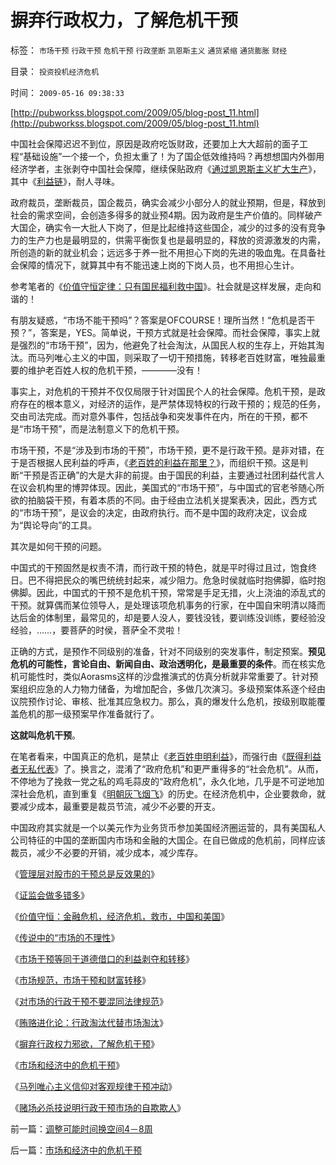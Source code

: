 # 摒弃行政权力，了解危机干预

标签： `市场干预` `行政干预` `危机干预` `行政垄断` `凯恩斯主义` `通货紧缩` `通货膨胀` `财经` 

目录： `投资投机经济危机`

时间： `2009-05-16 09:38:33`

[http://pubworkss.blogspot.com/2009/05/blog-post_11.html](http://pubworkss.blogspot.com/2009/05/blog-post_11.html)

中国社会保障迟迟不到位，原因是政府吃饭财政，还要加上大大超前的面子工程“基础设施”一个接一个，负担太重了！为了国企低效维持吗？再想想国内外御用经济学者，主张剥夺中国社会保障，继续保贴政府《[通过凯恩斯主义扩大生产](http://blog.sina.com.cn/s/blog_5563a64d0100cinq.html)》，其中《[利益链](../../../2009/4/22/费雪教条之通货紧缩有害论背后的资产利益链.md)》，耐人寻味。

政府裁员，垄断裁员，国企裁员，确实会减少小部分人的就业预期，但是，释放到社会的需求空间，会创造多得多的就业预4期。因为政府是生产价值的。同样破产大国企，确实令一大批人下岗了，但是比起维持这些国企，减少的过多的没有竞争力的生产力也是最明显的，供需平衡恢复也是最明显的，释放的资源激发的内需，所创造的新的就业机会；远远多于养一批不用担心下岗的先进的吸血鬼。在具备社会保障的情况下，就算其中有不能迅速上岗的下岗人员，也不用担心生计。

参考笔者的《[价值守恒定律：只有国民福利救中国](../../../2008/7/12/价值守恒定律：只有市场经济才能救中国!.md)》。社会就是这样发展，走向和谐的！

有朋友疑惑，“市场不能干预吗”？答案是OFCOURSE！理所当然！“危机是否干预？”，答案是，YES。简单说，干预方式就是社会保障。而社会保障，事实上就是强烈的“市场干预”，因为，他避免了社会淘汰，从国民人权的生存上，开始其淘汰。而马列唯心主义的中国，则采取了一切干预措施，转移老百姓财富，唯独最重要的维护老百姓人权的危机干预，————没有！

事实上，对危机的干预并不仅仅局限于针对国民个人的社会保障。危机干预，是政府存在的根本意义，对经济的运作，是严禁体现特权的行政干预的；规范的任务，交由司法完成。而对意外事件，包括战争和突发事件在内，所在的干预，都不是“市场干预”，而是法制意义下的危机干预。

市场干预，不是“涉及到市场的干预”，市场干预，更不是行政干预。是非对错，在于是否根据人民利益的呼声，《[老百姓的利益在那里？](../../../2009/3/15/人性本私！老百姓能否问两会“我的利益在那里”？.md)》，而组织干预。这是判断“干预是否正确”的大是大非的前提。由于国民的利益，主要通过社团利益代言人在议会机构里的博羿体现。因此，美国式的“市场干预”，与中国式的官老爷随心所欲的拍脑袋干预，有着本质的不同。由于经由立法机关提案表决，因此，西方式的“市场干预”，是议会的决定，由政府执行。而不是中国的政府决定，议会成为“舆论导向”的工具。

其次是如何干预的问题。

中国式的干预固然是权责不清，而行政干预的特色，就是平时得过且过，饱食终日。巴不得把民众的嘴巴统统封起来，减少阻力。危急时侯就临时抱佛脚，临时抱佛脚。因此，中国式的干预不是危机干预，常常是手足无措，火上浇油的添乱式的干预。就算偶而某位领导人，是处理该项危机事务的行家，在中国自宋明清以降而达后金的体制里，最常见的，却是要人没人，要钱没钱，要训练没训练，要经验没经验，……，要菩萨的时侯，菩萨全不灵啦！

正确的方式，是预作不同级别的准备，针对不同级别的突发事件，制定预案。**预见危机的可能性，言论自由、新闻自由、政治透明化，是最重要的条件**。而在核实危机可能性时，类似Aorasms这样的沙盘推演式的仿真分析就非常重要了。针对预案组织应急的人力物力储备，为增加配合，多做几次演习。多级预案体系逐个经由议院预作讨论、审核、批准其应急权力。那么，真的爆发什么危机，按级别取能覆盖危机的那一级预案早作准备就行了。

**这就叫危机干预**。

在笔者看来，中国真正的危机，是禁止《[老百姓申明利益](../../../2009/3/15/人性本私！老百姓能否问两会“我的利益在那里”？.md)》，而强行由《[既得利益者无私代表](../../../2009/3/16/欣赏两会代表们的之无私代议.md)》了。换言之，混淆了“政府危机”和更严重得多的“社会危机”。从而，不停地为了挽救一党之私的鸡毛蒜皮的“政府危机”，永久化地，几乎是不可逆地加深社会危机，直到重复《[明朝灰飞烟飞](../../../2008/11/3/亡于内需不振！今天仍是明朝吗？.md)》的历史。在经济危机中，企业要救命，就要减少成本，最重要是裁员节流，减少不必要的开支。

中国政府其实就是一个以美元作为业务货币参加美国经济圈运营的，具有美国私人公司特征的中国的垄断国内市场和金融的大国企。在自已做成的危机前，同样应该裁员，减少不必要的开销，减少成本，减少库存。

《[管理层对股市的干预总是反效果的](http://cid-36d976e82bb7123d.spaces.live.com/blog/cns%2136D976E82BB7123D%21222.entry)》

《[证监会做多错多](http://cid-36d976e82bb7123d.spaces.live.com/blog/cns%2136D976E82BB7123D%21223.entry)》

《[价值守恒：金融危机，经济危机，救市，中国和美国](../../../2008/10/11/价值守恒：金融危机，经济危机，救市，中国和美国.md)》

《[传说中的“市场的不理性](../../../2009/4/5/传说中的“市场的不理性”.md)》

《[市场干预等同于道德借口的利益剥夺和转移](../../../2009/4/6/“市场不理性”道德借口操纵利益剥夺和财富转移.md)》

《[市场规范，市场干预和财富转移](../../../2009/4/7/市场规范，市场干预和财富转移.md)》

《[对市场的行政干预不要混同法律规范](../../../2009/4/8/市场法律规范被混同行政干预.md)》

《[贿赂进化论：行政淘汰代替市场淘汰](http://blog.sina.com.cn/s/blog_5563a64d0100ci43.html)》

《[摒弃行政权力邪欲，了解危机干预](../../../2009/5/16/摒弃行政权力，了解危机干预.md)》

《[市场和经济中的危机干预](../../../2009/5/16/市场和经济中的危机干预.md)》

《[马列唯心主义信仰对客观规律干预冲动](../../../2009/5/1/人定胜天？马列唯心信仰对客观规律干预冲动.md)》

《[赌场必杀技说明行政干预市场的自欺欺人](../../../2009/5/1/赌场必杀技，市场计划经济行政干预之自欺欺人.md)》



前一篇：[调整可能时间换空间4－8周](../../../2009/5/16/调整可能时间换空间4－8周.md)

后一篇：[市场和经济中的危机干预](../../../2009/5/16/市场和经济中的危机干预.md)